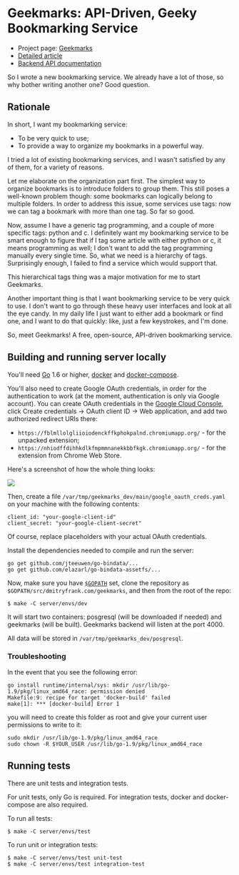Geekmarks: API-Driven, Geeky Bookmarking Service
================================================================

  * Project page: [Geekmarks](https://geekmarks.dmitryfrank.com/)
  * [Detailed article](https://dmitryfrank.com/projects/geekmarks/article)
  * [Backend API documentation](https://geekmarks.dmitryfrank.com/swagger/)

So I wrote a new bookmarking service. We already have a lot of those, so why
bother writing another one? Good question.

## Rationale

In short, I want my bookmarking service:

  * To be very quick to use;
  * To provide a way to organize my bookmarks in a powerful way.

I tried a lot of existing bookmarking services, and I wasn't satisfied by any
of them, for a variety of reasons.

Let me elaborate on the organization part first. The simplest way to organize
bookmarks is to introduce folders to group them. This still poses a well-known
problem though: some bookmarks can logically belong to multiple folders. In
order to address this issue, some services use tags: now we can tag a bookmark
with more than one tag. So far so good.

Now, assume I have a generic tag programming, and a couple of more specific
tags: python and c. I definitely want my bookmarking service to be smart enough
to figure that if I tag some article with either python or c, it means
programming as well; I don't want to add the tag programming manually every
single time. So, what we need is a hierarchy of tags. Surprisingly enough, I
failed to find a service which would support that.

This hierarchical tags thing was a major motivation for me to start Geekmarks.

Another important thing is that I want bookmarking service to be very quick to
use. I don't want to go through these heavy user interfaces and look at all the
eye candy. In my daily life I just want to either add a bookmark or find one,
and I want to do that quickly: like, just a few keystrokes, and I'm done.

So, meet Geekmarks! A free, open-source,
API-driven bookmarking service.

## Building and running server locally

You'll need [Go](https://golang.org/) 1.6 or higher,
[docker](https://www.docker.com/) and
[docker-compose](https://docs.docker.com/compose/).

You'll also need to create Google OAuth credentials, in order for the
authentication to work (at the moment, authentication is only via Google
account). You can create OAuth credentials in the
[Google Cloud Console](https://console.cloud.google.com/apis/credentials),
click Create credentials -> OAuth client ID -> Web application, and add two
authorized redirect URIs there:

- `https://fblmllolgliioiodenckffkphokpalnd.chromiumapp.org/` - for the
  unpacked extension;
- `https://nhiodffdihhkdlkfmpmmnanekkbbfkgk.chromiumapp.org/` - for the
  extension from Chrome Web Store.

Here's a screenshot of how the whole thing looks:

![](https://cloud.githubusercontent.com/assets/143987/23095756/89caa13a-f60f-11e6-83d6-d34406d4941b.png)

Then, create a file `/var/tmp/geekmarks_dev/main/google_oauth_creds.yaml` on
your machine with the following contents:

```
client_id: "your-google-client-id"
client_secret: "your-google-client-secret"
```

Of course, replace placeholders with your actual OAuth credentials.

Install the dependencies needed to compile and run the server:

```
go get github.com/jteeuwen/go-bindata/...
go get github.com/elazarl/go-bindata-assetfs/...
```

Now, make sure you have [`$GOPATH`](https://github.com/golang/go/wiki/GOPATH)
set, clone the repository as `$GOPATH/src/dmitryfrank.com/geekmarks`, and then
from the root of the repo:

```
$ make -C server/envs/dev
```

It will start two containers: posgresql (will be downloaded if needed) and
geekmarks (will be built). Geekmarks backend will listen at the port 4000.

All data will be stored in `/var/tmp/geekmarks_dev/posgresql`.

### Troubleshooting

In the event that you see the following error:

```
go install runtime/internal/sys: mkdir /usr/lib/go-1.9/pkg/linux_amd64_race: permission denied
Makefile:9: recipe for target 'docker-build' failed
make[1]: *** [docker-build] Error 1
```

you will need to create this folder as root and give your current user 
permissions to write to it:

```
sudo mkdir /usr/lib/go-1.9/pkg/linux_amd64_race
sudo chown -R $YOUR_USER /usr/lib/go-1.9/pkg/linux_amd64_race
```



## Running tests

There are unit tests and integration tests.

For unit tests, only Go is required. For integration tests, docker and
docker-compose are also required.

To run all tests:

```
$ make -C server/envs/test
```

To run unit or integration tests:

```
$ make -C server/envs/test unit-test
$ make -C server/envs/test integration-test
```
